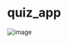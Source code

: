 # quiz_app
![image](https://user-images.githubusercontent.com/66850881/182026600-090b2b3b-9624-4a80-acaa-5a5c21f590f6.png)

